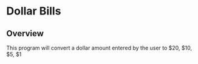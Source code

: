 # Dollar Bills

## Overview
This program will convert a dollar amount entered by the user to $20, $10, $5, $1
